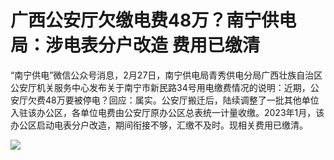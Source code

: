 # 广西公安厅欠缴电费48万？南宁供电局：涉电表分户改造 费用已缴清

“南宁供电”微信公众号消息，2月27日，南宁供电局青秀供电分局广西壮族自治区公安厅机关服务中心发布关于南宁市新民路34号用电缴费情况的说明：近期，公安厅欠费48万要被停电？回应：属实。公安厅搬迁后，陆续调整了一批其他单位入驻该办公区，各单位电费由公安厅原办公区总表统一计量收缴。2023年1月，该办公区启动电表分户改造，期间衔接不够，汇缴不及时。现相关费用已缴清。

![](https://inews.gtimg.com/om_bt/Ot80Dng_PHfZVFikysFNARhe6G1b49SAQDHuX6RddDU5AAA/1000)

